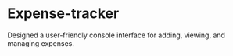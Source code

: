 # Expense-tracker
Designed a user-friendly console interface for adding, viewing, and managing expenses.
